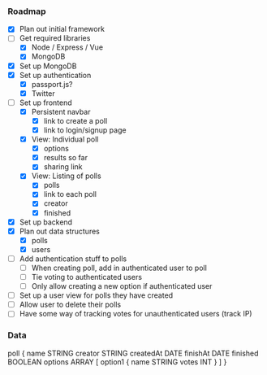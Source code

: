 ### Roadmap

- [x] Plan out initial framework
- [ ] Get required libraries
  - [x] Node / Express / Vue
  - [x] MongoDB
- [x] Set up MongoDB
- [x] Set up authentication
  - [x] passport.js?
  - [x] Twitter
- [ ] Set up frontend
  - [x] Persistent navbar
    - [x] link to create a poll
    - [x] link to login/signup page
  - [x] View: Individual poll
    - [x] options
    - [x] results so far
    - [x] sharing link
  - [x] View: Listing of polls
    - [x] polls
    - [x] link to each poll
    - [x] creator
    - [x] finished
- [x] Set up backend
- [x] Plan out data structures
  - [x] polls
  - [x] users

- [ ] Add authentication stuff to polls
  - [ ] When creating poll, add in authenticated user to poll
  - [ ] Tie voting to authenticated users
  - [ ] Only allow creating a new option if authenticated user

- [ ] Set up a user view for polls they have created
- [ ] Allow user to delete their polls
- [ ] Have some way of tracking votes for unauthenticated users (track IP)

### Data

poll {
  name        STRING
  creator       STRING
  createdAt    DATE
  finishAt     DATE
  finished      BOOLEAN
  options       ARRAY
    [
      option1 {
          name    STRING
          votes   INT
      }
    ]
}

